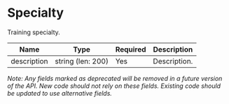 # Specialty

Training specialty.

| Name | Type | Required | Description |
| - | - | - | - |
| description | string (len: 200) | Yes | Description. |

*Note: Any fields marked as deprecated will be removed in a future version of the API. New code should not rely on these fields. Existing code should be updated to use alternative fields.*
